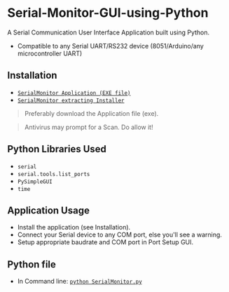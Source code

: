 # Serial-Monitor-GUI-using-Python
A Serial Communication User Interface Application built using Python.
* Compatible to any Serial UART/RS232 device (8051/Arduino/any microcontroller UART)
## Installation
* [`SerialMonitor Application (EXE file)`](../main/dist/SerialMonitor.exe)
* [`SerialMonitor extracting Installer`](../main/dist/SerialMonitorInstaller.EXE)
> Preferably download the Application file (exe).

> Antivirus may prompt for a Scan. Do allow it!
## Python Libraries Used
* `serial`
* `serial.tools.list_ports`
* `PySimpleGUI`
* `time`
## Application Usage
* Install the application (see Installation).
* Connect your Serial device to any COM port, else you'll see a warning.
* Setup appropriate baudrate and COM port in Port Setup GUI.
## Python file
* In Command line: [`python SerialMonitor.py`](../main/source/SerialMonitor.py)
